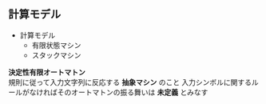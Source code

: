 ## 計算モデル

- 計算モデル
    - 有限状態マシン
    - スタックマシン
  
**決定性有限オートマトン**  
規則に従って入力文字列に反応する **抽象マシン** のこと
入力シンボルに関するルールがなければそのオートマトンの振る舞いは **未定義** とみなす